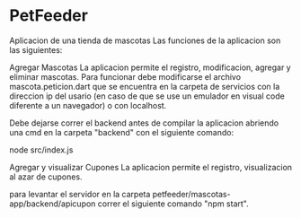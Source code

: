 # PetFeeder

Aplicacion de una tienda de mascotas
Las funciones de la aplicacion son las siguientes:

Agregar Mascotas
La aplicacion permite el registro, modificacion, agregar y eliminar mascotas.
Para funcionar debe modificarse el archivo mascota.peticion.dart que se encuentra en la carpeta de servicios con la direccion ip del usario (en caso de que se use un emulador en visual code diferente a un navegador) o con localhost.

Debe dejarse correr el backend antes de compilar la aplicacion abriendo una cmd en la carpeta "backend" con el siguiente comando:

node src/index.js

Agregar y visualizar Cupones
La aplicacion permite el registro, visualizacion al azar de cupones.

para levantar el servidor en la carpeta petfeeder/mascotas-app/backend/apicupon correr el siguiente comando 
"npm start". 